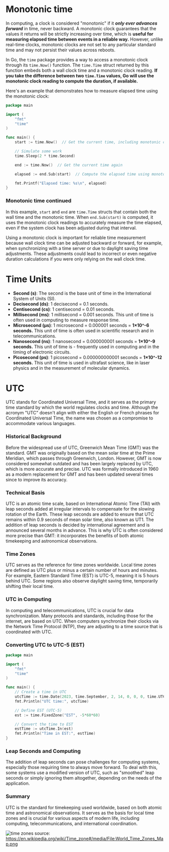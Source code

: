 # Monotonic time
In computing, a clock is considered "monotonic" if it ***only ever advances forward*** in time, never backward. A monotonic clock guarantees that the values it returns will be strictly increasing over time, which is **useful for measuring elapsed time between events in a reliable way.** However, unlike real-time clocks, monotonic clocks are not set to any particular standard time and may not persist their values across reboots.

In Go, the `time` package provides a way to access a monotonic clock through its `time.Now()` function. The `time.Time` struct returned by this function embeds both a wall clock time and a monotonic clock reading. **If you take the difference between two `time.Time` values, Go will use the monotonic clock reading to compute the duration, if available.**

Here's an example that demonstrates how to measure elapsed time using the monotonic clock:

```go
package main

import (
	"fmt"
	"time"
)

func main() {
	start := time.Now()  // Get the current time, including monotonic clock reading

	// Simulate some work
	time.Sleep(2 * time.Second)

	end := time.Now()  // Get the current time again

	elapsed := end.Sub(start)  // Compute the elapsed time using monotonic clock

	fmt.Printf("Elapsed time: %s\n", elapsed)
}
```
### Monotonic time continued
In this example, `start` and `end` are `time.Time` structs that contain both the wall time and the monotonic time. When `end.Sub(start)` is computed, it uses the monotonic clock readings to accurately measure the time elapsed, even if the system clock has been adjusted during that interval.

Using a monotonic clock is important for reliable time measurement because wall clock time can be adjusted backward or forward, for example, when synchronizing with a time server or due to daylight saving time adjustments. These adjustments could lead to incorrect or even negative duration calculations if you were only relying on the wall clock time.

# Time Units
- **Second (s)**: The second is the base unit of time in the International System of Units (SI).
- **Decisecond (ds)**: 1 decisecond = 0.1 seconds.
- **Centisecond (cs)**: 1 centisecond = 0.01 seconds.
- **Millisecond (ms)**: 1 millisecond = 0.001 seconds. This unit of time is often used in computing to measure response time.
- **Microsecond (μs)**: 1 microsecond = 0.000001 seconds = **1×10^-6 seconds.** This unit of time is often used in scientific research and in telecommunications.
- **Nanosecond (ns)**: 1 nanosecond = 0.000000001 seconds = **1×10^-9 seconds.** This unit of time is - frequently used in computing and in the timing of electronic circuits.
- **Picosecond (ps)**: 1 picosecond = 0.000000000001 seconds = **1×10^-12 seconds.** This unit of time is used in ultrafast science, like in laser physics and in the measurement of molecular dynamics.

# UTC
UTC stands for Coordinated Universal Time, and it serves as the primary time standard by which the world regulates clocks and time. Although the acronym "UTC" doesn't align with either the English or French phrases for Coordinated Universal Time, the name was chosen as a compromise to accommodate various languages.

### Historical Background
Before the widespread use of UTC, Greenwich Mean Time (GMT) was the standard. GMT was originally based on the mean solar time at the Prime Meridian, which passes through Greenwich, London. However, GMT is now considered somewhat outdated and has been largely replaced by UTC, which is more accurate and precise. UTC was formally introduced in 1960 as a modern replacement for GMT and has been updated several times since to improve its accuracy.

### Technical Basis
UTC is an atomic time scale, based on International Atomic Time (TAI) with leap seconds added at irregular intervals to compensate for the slowing rotation of the Earth. These leap seconds are added to ensure that UTC remains within 0.9 seconds of mean solar time, also known as UT1. The addition of leap seconds is decided by international agreement and is announced several months in advance. This is why UTC is often considered more precise than GMT: it incorporates the benefits of both atomic timekeeping and astronomical observations.

### Time Zones
UTC serves as the reference for time zones worldwide. Local time zones are defined as UTC plus or minus a certain number of hours and minutes. For example, Eastern Standard Time (EST) is UTC-5, meaning it is 5 hours behind UTC. Some regions also observe daylight saving time, temporarily shifting their local time.

### UTC in Computing
In computing and telecommunications, UTC is crucial for data synchronization. Many protocols and standards, including those for the internet, are based on UTC. When computers synchronize their clocks via the Network Time Protocol (NTP), they are adjusting to a time source that is coordinated with UTC.

### Converting UTC to UTC-5 (EST)

```go
package main

import (
	"fmt"
	"time"
)

func main() {
	// Create a time in UTC
	utcTime := time.Date(2023, time.September, 2, 14, 0, 0, 0, time.UTC)
	fmt.Println("UTC time:", utcTime)

	// Define EST (UTC-5)
	est := time.FixedZone("EST", -5*60*60)

	// Convert the time to EST
	estTime := utcTime.In(est)
	fmt.Println("Time in EST:", estTime)
}
```

### Leap Seconds and Computing
The addition of leap seconds can pose challenges for computing systems, especially those requiring time to always move forward. To deal with this, some systems use a modified version of UTC, such as "smoothed" leap seconds or simply ignoring them altogether, depending on the needs of the application.

### Summary
UTC is the standard for timekeeping used worldwide, based on both atomic time and astronomical observations. It serves as the basis for local time zones and is crucial for various aspects of modern life, including computing, telecommunications, and international coordination.

![time zones](learn-to-code-go-version-03/000-br-bk-go-tour/02-time-pkg/UTC-time-zones.png "Time Zones")
source: https://en.wikipedia.org/wiki/Time_zone#/media/File:World_Time_Zones_Map.png